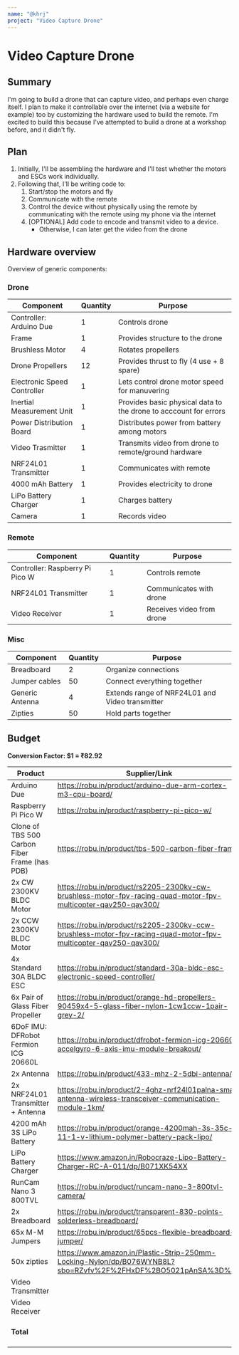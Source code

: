 ```yaml
---
name: "@khrj"
project: "Video Capture Drone"
---
```


# Video Capture Drone

## Summary

I'm going to build a drone that can capture video, and perhaps even charge itself. 
I plan to make it controllable over the internet (via a website for example) too by customizing the hardware used to build the remote.
I'm excited to build this because I've attempted to build a drone at a workshop before, and it didn't fly.

## Plan

1. Initially, I'll be assembling the hardware and I'll test whether the motors and ESCs work individually.
2. Following that, I'll be writing code to:
    1. Start/stop the motors and fly
    2. Communicate with the remote
    3. Control the device without physically using the remote by communicating with the remote using my phone via the internet
    4. [OPTIONAL] Add code to encode and transmit video to a device.
        - Otherwise, I can later get the video from the drone

## Hardware overview

Overview of generic components:

### Drone

| Component                   | Quantity | Purpose                                                          |
| --------------------------- | -------- | ---------------------------------------------------------------- |
| Controller: Arduino Due     | 1        | Controls drone                                                   | 
| Frame                       | 1        | Provides structure to the drone                                  |
| Brushless Motor             | 4        | Rotates propellers                                               |
| Drone Propellers            | 12       | Provides thrust to fly (4 use + 8 spare)                         |
| Electronic Speed Controller | 1        | Lets control drone motor speed for manuvering                    |
| Inertial Measurement Unit   | 1        | Provides basic physical data to the drone to acccount for errors |
| Power Distribution Board    | 1        | Distributes power from battery among motors                      |
| Video Trasmitter            | 1        | Transmits video from drone to remote/ground hardware             |
| NRF24L01 Transmitter        | 1        | Communicates with remote                                         |
| 4000 mAh Battery            | 1        | Provides electricity to drone                                    |
| LiPo Battery Charger        | 1        | Charges battery                                                  |
| Camera                      | 1        | Records video                                                    |

### Remote

| Component                       | Quantity | Purpose                   |
| ------------------------------- | -------- | ------------------------- |
| Controller: Raspberry Pi Pico W | 1        | Controls remote           |
| NRF24L01 Transmitter            | 1        | Communicates with drone   |
| Video Receiver                  | 1        | Receives video from drone |

### Misc

| Component       | Quantity | Purpose                                         |
| --------------- | -------- | ----------------------------------------------- |
| Breadboard      | 2        | Organize connections                            |
| Jumper cables   | 50       | Connect everything together                     |
| Generic Antenna | 4        | Extends range of NRF24L01 and Video transmitter |
| Zipties         | 50       | Hold parts together                             | 

## Budget

**Conversion Factor: $1 = ₹82.92**

| Product                                       | Supplier/Link                                                                                                  | Cost                       |
| --------------------------------------------- | -------------------------------------------------------------------------------------------------------------- | -------------------------- |
| Arduino Due                                   | https://robu.in/product/arduino-due-arm-cortex-m3-cpu-board/                                                   | ₹3000                      |
| Raspberry Pi Pico W                           | https://robu.in/product/raspberry-pi-pico-w/                                                                   | ₹650                       |
| Clone of TBS 500 Carbon Fiber Frame (has PDB) | https://robu.in/product/tbs-500-carbon-fiber-frame/                                                            | ₹2000                      |
| 2x CW 2300KV BLDC Motor                       | https://robu.in/product/rs2205-2300kv-cw-brushless-motor-fpv-racing-quad-motor-fpv-multicopter-qav250-qav300/  | ₹1500                      |
| 2x CCW 2300KV BLDC Motor                      | https://robu.in/product/rs2205-2300kv-ccw-brushless-motor-fpv-racing-quad-motor-fpv-multicopter-qav250-qav300/ | ₹1500                      |
| 4x Standard 30A BLDC ESC                      | https://robu.in/product/standard-30a-bldc-esc-electronic-speed-controller/                                     | ₹2360                      |
| 6x Pair of Glass Fiber Propeller              | https://robu.in/product/orange-hd-propellers-90459x4-5-glass-fiber-nylon-1cw1ccw-1pair-grey-2/                 | ₹900                       |
| 6DoF IMU: DFRobot Fermion ICG 20660L          | https://robu.in/product/dfrobot-fermion-icg-20660l-accelgyro-6-axis-imu-module-breakout/                       | ₹1850                      |
| 2x Antenna                                    | https://robu.in/product/433-mhz-2-5dbi-antenna/                                                                | ₹400                       |
| 2x NRF24L01 Transmitter + Antenna             | https://robu.in/product/2-4ghz-nrf24l01palna-sma-antenna-wireless-transceiver-communication-module-1km/        | ₹360                       |
| 4200 mAh 3S LiPo Battery                      | https://robu.in/product/orange-4200mah-3s-35c-11-1-v-lithium-polymer-battery-pack-lipo/                        | ₹3000                      |
| LiPo Battery Charger                          | https://www.amazon.in/Robocraze-Lipo-Battery-Charger-RC-A-011/dp/B071XK54XX                                    | ₹665                       |
| RunCam Nano 3 800TVL                          | https://robu.in/product/runcam-nano-3-800tvl-camera/                                                           | ₹2000                      |
| 2x Breadboard                                 | https://robu.in/product/transparent-830-points-solderless-breadboard/                                          | ₹270                       |
| 65x M-M Jumpers                               | https://robu.in/product/65pcs-flexible-breadboard-jumper/                                                      | ₹103                       |
| 50x zipties                                   | https://www.amazon.in/Plastic-Strip-250mm-Locking-Nylon/dp/B076WYNB8L?sbo=RZvfv%2F%2FHxDF%2BO5021pAnSA%3D%3D   | ₹125                       |
| Video Transmitter                             |                                                                                                                | Self-funded                |
| Video Receiver                                |                                                                                                                | Self-funded                | 
| **Total**                                     |                                                                                                                | **₹20683 ≈ $249.28**       |
